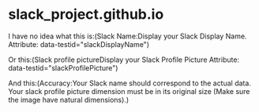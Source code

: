 # slack_project.github.io

I have no idea what this is:(Slack Name:Display your Slack Display Name.
Attribute: data-testid="slackDisplayName")

Or this:(Slack profile pictureDisplay your Slack Profile Picture
Attribute: data-testid="slackProfilePicture")

And this:(Accuracy:Your Slack name should correspond to the actual data.
Your slack profile picture dimension must be in its original size (Make sure the image have natural dimensions).)
